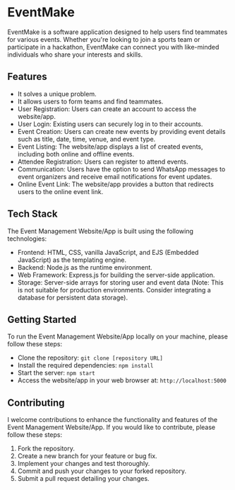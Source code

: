 # EventMake
EventMake is a software application designed to help users find teammates for various events. Whether you're looking to join a sports team or participate in a hackathon, EventMake can connect you with like-minded individuals who share your interests and skills.
## Features
* It solves a unique problem.
* It allows users to form teams and find teammates.
* User Registration: Users can create an account to access the website/app.
* User Login: Existing users can securely log in to their accounts.
* Event Creation: Users can create new events by providing event details such as title, date, time, venue, and event type.
* Event Listing: The website/app displays a list of created events, including both online and offline events.
* Attendee Registration: Users can register to attend events.
* Communication: Users have the option to send WhatsApp messages to event organizers and receive email notifications for event updates.
* Online Event Link: The website/app provides a button that redirects users to the online event link.
## Tech Stack
The Event Management Website/App is built using the following technologies:
* Frontend: HTML, CSS, vanilla JavaScript, and EJS (Embedded JavaScript) as the templating engine.
* Backend: Node.js as the runtime environment.
* Web Framework: Express.js for building the server-side application.
* Storage: Server-side arrays for storing user and event data (Note: This is not suitable for production environments. Consider integrating a database for persistent data storage).
## Getting Started
To run the Event Management Website/App locally on your machine, please follow these steps:
* Clone the repository: `git clone [repository URL]`
* Install the required dependencies: `npm install`
* Start the server: `npm start`
* Access the website/app in your web browser at: `http://localhost:5000`
## Contributing
I welcome contributions to enhance the functionality and features of the Event Management Website/App. If you would like to contribute, please follow these steps:
1. Fork the repository.
2. Create a new branch for your feature or bug fix.
3. Implement your changes and test thoroughly.
4. Commit and push your changes to your forked repository.
5. Submit a pull request detailing your changes.
